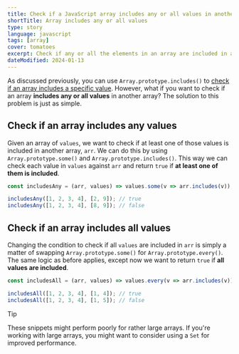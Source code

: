 ```yaml
---
title: Check if a JavaScript array includes any or all values in another array
shortTitle: Array includes any or all values
type: story
language: javascript
tags: [array]
cover: tomatoes
excerpt: Check if any or all the elements in an array are included in another array.
dateModified: 2024-01-13
---
```


As discussed previously, you can use `Array.prototype.includes()` to [check if an array includes a specific value](/js/s/array-includes-value). However, what if you want to check if an array **includes any or all values** in another array? The solution to this problem is just as simple.

## Check if an array includes any values

Given an array of `values`, we want to check if at least one of those values is included in another array, `arr`. We can do this by using `Array.prototype.some()` and `Array.prototype.includes()`. This way we can check each value in `values` against `arr` and return `true` if **at least one of them is included**.

```js
const includesAny = (arr, values) => values.some(v => arr.includes(v));

includesAny([1, 2, 3, 4], [2, 9]); // true
includesAny([1, 2, 3, 4], [8, 9]); // false
```

## Check if an array includes all values

Changing the condition to check if all `values` are included in `arr` is simply a matter of swapping `Array.prototype.some()` for `Array.prototype.every()`. The same logic as before applies, except now we want to return `true` if **all values are included**.

```js
const includesAll = (arr, values) => values.every(v => arr.includes(v));

includesAll([1, 2, 3, 4], [1, 4]); // true
includesAll([1, 2, 3, 4], [1, 5]); // false
```

> [!TIP]
>
> These snippets might perform poorly for rather large arrays. If you're working with large arrays, you might want to consider using a `Set` for improved performance.
